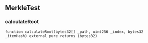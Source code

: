 ## MerkleTest

### calculateRoot

```solidity
function calculateRoot(bytes32[] _path, uint256 _index, bytes32 _itemHash) external pure returns (bytes32)
```

